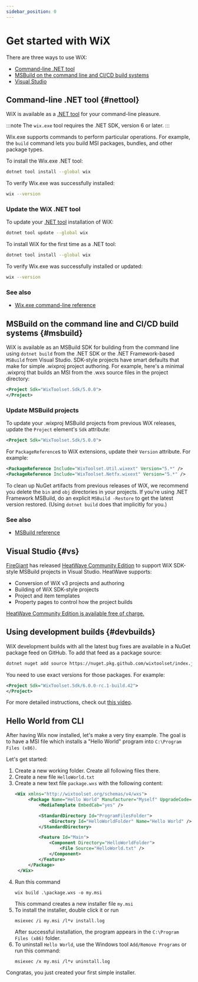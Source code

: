 ```yaml
---
sidebar_position: 0
---
```


# Get started with WiX

There are three ways to use WiX:

- [Command-line .NET tool](#nettool)
- [MSBuild on the command line and CI/CD build systems](#msbuild)
- [Visual Studio](#vs)


## Command-line .NET tool {#nettool}

WiX is available as a [.NET tool](https://learn.microsoft.com/en-us/dotnet/core/tools/global-tools) for your command-line pleasure.

:::note
The `wix.exe` tool requires the .NET SDK, version 6 or later.
:::

Wix.exe supports commands to perform particular operations. For example, the `build` command lets you build MSI packages, bundles, and other package types.

To install the Wix.exe .NET tool:

```sh
dotnet tool install --global wix
```

To verify Wix.exe was successfully installed:

```sh
wix --version
```

### Update the WiX .NET tool

To update your [.NET tool](https://learn.microsoft.com/en-us/dotnet/core/tools/global-tools) installation of WiX:

```sh
dotnet tool update --global wix
```

To install WiX for the first time as a .NET tool:

```sh
dotnet tool install --global wix
```

To verify Wix.exe was successfully installed or updated:

```sh
wix --version
```

### See also
- [Wix.exe command-line reference](./tools/wixexe.md)


## MSBuild on the command line and CI/CD build systems {#msbuild}

WiX is available as an MSBuild SDK for building from the command line using `dotnet build` from the .NET SDK or the .NET Framework-based `MSBuild` from Visual Studio. SDK-style projects have smart defaults that make for simple .wixproj project authoring. For example, here's a minimal .wixproj that builds an MSI from the .wxs source files in the project directory:

```xml
<Project Sdk="WixToolset.Sdk/5.0.0">
</Project>
```

### Update MSBuild projects

To update your .wixproj MSBuild projects from previous WiX releases, update the `Project` element's `Sdk` attribute:

```xml
<Project Sdk="WixToolset.Sdk/5.0.0">
```

For `PackageReference`s to WiX extensions, update their `Version` attribute. For example:

```xml
<PackageReference Include="WixToolset.Util.wixext" Version="5.*" />
<PackageReference Include="WixToolset.Netfx.wixext" Version="5.*" />
```

To clean up NuGet artifacts from previous releases of WiX, we recommend you delete the `bin` and `obj` directories in your projects. If you're using .NET Framework MSBuild, do an explicit `MSBuild -Restore` to get the latest version restored. (Using `dotnet build` does that implicitly for you.)

### See also
- [MSBuild reference](./tools/msbuild.md)


## Visual Studio {#vs}

[FireGiant](https://www.firegiant.com/) has released [HeatWave Community Edition][heatwave] to support WiX SDK-style MSBuild projects in Visual Studio. HeatWave supports:

- Conversion of WiX v3 projects and authoring
- Building of WiX SDK-style projects
- Project and item templates
- Property pages to control how the project builds

[HeatWave Community Edition is available free of charge.][heatwave]


[heatwave]: https://www.firegiant.com/wix/heatwave/


## Using development builds {#devbuilds}

WiX development builds with all the latest bug fixes are available in a NuGet package feed on GitHub. To add that feed as a package source:

```sh
dotnet nuget add source https://nuget.pkg.github.com/wixtoolset/index.json -n wixtoolset -u <username> -p <access-token>
```

You need to use exact versions for those packages. For example:

```xml
<Project Sdk="WixToolset.Sdk/6.0.0-rc.1-build.42">
</Project>
```

For more detailed instructions, check out [this video](https://youtu.be/2iIjq6zt6z0).


## Hello World from CLI

After having Wix now installed, let's make a very tiny example.
The goal is to have a MSI file which installs a "Hello World" program into `C:\Program Files (x86)`.

Let's get started:

1. Create a new working folder. Create all following files there.
1. Create a new file `HelloWorld.txt`
1. Create a new text file `package.wxs` with the following content:
   ```xml
   <Wix xmlns="http://wixtoolset.org/schemas/v4/wxs">
        <Package Name="Hello World" Manufacturer="Myself" UpgradeCode="554c904d-fef1-42d8-98f6-3930fdec7534" Version="0.1">
            <MediaTemplate EmbedCab="yes" />

            <StandardDirectory Id="ProgramFilesFolder">
                <Directory Id="HelloWorldFolder" Name="Hello World" />
            </StandardDirectory>

            <Feature Id="Main">
                <Component Directory="HelloWorldFolder">
                    <File Source="HelloWorld.txt" />
                </Component>
            </Feature>
        </Package>
    </Wix>
   ```
1. Run this command
    ```batch
    wix build .\package.wxs -o my.msi
    ```
    This command creates a new installer file `my.msi`
1. To install the installer, double click it or run
   ```batch
   msiexec /i my.msi /l*v install.log
   ```
   After successful installation, the program appears in the `C:\Program Files (x86)` folder.
1. To uninstall `Hello World`, use the Windows tool `Add/Remove Programs` or run this command:
   ```batch
   msiexec /x my.msi /l*v uninstall.log
   ```

Congratas, you just created your first simple installer.

